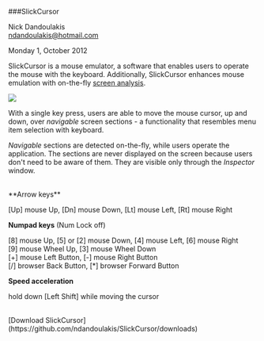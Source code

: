 ###SlickCursor

Nick Dandoulakis
<br>
ndandoulakis@hotmail.com

Monday 1, October 2012


SlickCursor is a mouse emulator, a software that enables users to operate the mouse with the keyboard.
Additionally, SlickCursor enhances mouse emulation with on-the-fly [screen analysis](http://en.wikipedia.org/wiki/Image_analysis).

![](http://nick-d.appspot.com/slickcursor_inspector_2.png)

With a single key press, users are able to move the mouse cursor, up and down, over *navigable* screen sections - a functionality that resembles menu item selection with keyboard.

*Navigable* sections are detected on-the-fly, while users operate the application. The sections are never displayed on the screen because users don't need to be aware of them. They are visible only through the *Inspector* window. 

<br>
**Arrow keys**

[Up] mouse Up, [Dn] mouse Down, [Lt] mouse Left, [Rt] mouse Right

**Numpad keys** (Num Lock off)

[8] mouse Up, [5] or [2] mouse Down, [4] mouse Left, [6] mouse Right<br>
[9] mouse Wheel Up, [3] mouse Wheel Down<br>
[+] mouse Left Button, [-] mouse Right Button<br>
[/] browser Back Button, [*] browser Forward Button<br>

**Speed acceleration**

hold down [Left Shift] while moving the cursor

<br>
[Download SlickCursor](https://github.com/ndandoulakis/SlickCursor/downloads)
